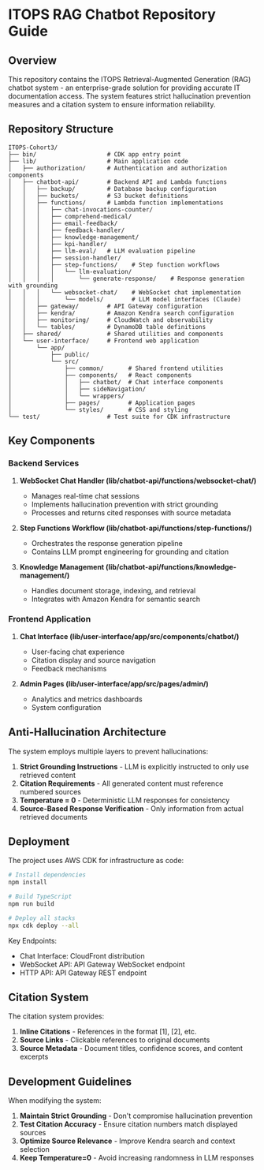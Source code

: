 # ITOPS RAG Chatbot Repository Guide

## Overview

This repository contains the ITOPS Retrieval-Augmented Generation (RAG) chatbot system - an enterprise-grade solution for providing accurate IT documentation access. The system features strict hallucination prevention measures and a citation system to ensure information reliability.

## Repository Structure

```
ITOPS-Cohort3/
├── bin/                    # CDK app entry point
├── lib/                    # Main application code
│   ├── authorization/      # Authentication and authorization components
│   ├── chatbot-api/        # Backend API and Lambda functions
│   │   ├── backup/         # Database backup configuration
│   │   ├── buckets/        # S3 bucket definitions
│   │   ├── functions/      # Lambda function implementations
│   │   │   ├── chat-invocations-counter/
│   │   │   ├── comprehend-medical/
│   │   │   ├── email-feedback/
│   │   │   ├── feedback-handler/
│   │   │   ├── knowledge-management/
│   │   │   ├── kpi-handler/
│   │   │   ├── llm-eval/   # LLM evaluation pipeline
│   │   │   ├── session-handler/
│   │   │   ├── step-functions/    # Step function workflows
│   │   │   │   └── llm-evaluation/
│   │   │   │       └── generate-response/    # Response generation with grounding
│   │   │   └── websocket-chat/    # WebSocket chat implementation
│   │   │       └── models/        # LLM model interfaces (Claude)
│   │   ├── gateway/        # API Gateway configuration
│   │   ├── kendra/         # Amazon Kendra search configuration
│   │   ├── monitoring/     # CloudWatch and observability
│   │   └── tables/         # DynamoDB table definitions
│   ├── shared/             # Shared utilities and components
│   └── user-interface/     # Frontend web application
│       └── app/
│           ├── public/
│           └── src/
│               ├── common/       # Shared frontend utilities
│               ├── components/   # React components
│               │   ├── chatbot/  # Chat interface components
│               │   ├── sideNavigation/
│               │   └── wrappers/
│               ├── pages/        # Application pages
│               └── styles/       # CSS and styling
└── test/                   # Test suite for CDK infrastructure
```

## Key Components

### Backend Services

1. **WebSocket Chat Handler (lib/chatbot-api/functions/websocket-chat/)**
   - Manages real-time chat sessions
   - Implements hallucination prevention with strict grounding
   - Processes and returns cited responses with source metadata

2. **Step Functions Workflow (lib/chatbot-api/functions/step-functions/)**
   - Orchestrates the response generation pipeline
   - Contains LLM prompt engineering for grounding and citation

3. **Knowledge Management (lib/chatbot-api/functions/knowledge-management/)**
   - Handles document storage, indexing, and retrieval
   - Integrates with Amazon Kendra for semantic search

### Frontend Application

1. **Chat Interface (lib/user-interface/app/src/components/chatbot/)**
   - User-facing chat experience
   - Citation display and source navigation
   - Feedback mechanisms

2. **Admin Pages (lib/user-interface/app/src/pages/admin/)**
   - Analytics and metrics dashboards
   - System configuration

## Anti-Hallucination Architecture

The system employs multiple layers to prevent hallucinations:

1. **Strict Grounding Instructions** - LLM is explicitly instructed to only use retrieved content
2. **Citation Requirements** - All generated content must reference numbered sources
3. **Temperature = 0** - Deterministic LLM responses for consistency
4. **Source-Based Response Verification** - Only information from actual retrieved documents

## Deployment

The project uses AWS CDK for infrastructure as code:

```bash
# Install dependencies
npm install

# Build TypeScript
npm run build

# Deploy all stacks
npx cdk deploy --all
```

Key Endpoints:
- Chat Interface: CloudFront distribution
- WebSocket API: API Gateway WebSocket endpoint
- HTTP API: API Gateway REST endpoint

## Citation System

The citation system provides:

1. **Inline Citations** - References in the format [1], [2], etc.
2. **Source Links** - Clickable references to original documents
3. **Source Metadata** - Document titles, confidence scores, and content excerpts

## Development Guidelines

When modifying the system:

1. **Maintain Strict Grounding** - Don't compromise hallucination prevention
2. **Test Citation Accuracy** - Ensure citation numbers match displayed sources
3. **Optimize Source Relevance** - Improve Kendra search and context selection
4. **Keep Temperature=0** - Avoid increasing randomness in LLM responses 